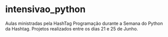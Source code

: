# intensivao_python

Aulas ministradas pela HashTag Programação durante a Semana do Python da Hashtag.
Projetos realizados entre os dias 21 e 25 de Junho.
